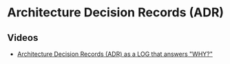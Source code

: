 # Architecture Decision Records (ADR)

## Videos

- [Architecture Decision Records (ADR) as a LOG that answers "WHY?"](https://www.youtube.com/watch?v=6H6zfCNeqek)